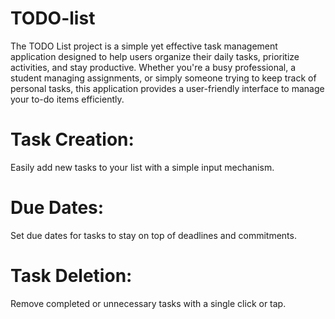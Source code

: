# TODO-list
<p>The TODO List project is a simple yet effective task management application designed to help users organize their daily tasks, prioritize activities, and stay productive. Whether you're a busy professional, a student managing assignments, or simply someone trying to keep track of personal tasks, this application provides a user-friendly interface to manage your to-do items efficiently. </p>

<h1> Task Creation:  </h1>
<p> Easily add new tasks to your list with a simple input mechanism. </p>
<h1>Due Dates: </h1>
<p> Set due dates for tasks to stay on top of deadlines and commitments.</p>
<h1>Task Deletion:</h1>
<p>Remove completed or unnecessary tasks with a single click or tap.</p>
